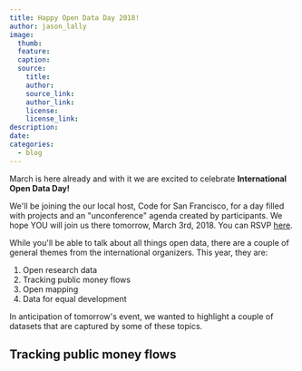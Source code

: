 ```yaml
---
title: Happy Open Data Day 2018!
author: jason_lally
image:
  thumb:
  feature:
  caption:
  source:
    title:
    author:
    source_link:
    author_link:
    license:
    license_link:
description:
date:
categories:
  - blog
---
```


March is here already and with it we are excited to celebrate **International Open Data Day!**

We'll be joining the our local host, Code for San Francisco, for a day filled with projects and an "unconference" agenda created by participants. We hope YOU will join us there tomorrow, March 3rd, 2018. You can RSVP [here](https://www.eventbrite.com/e/code-for-san-francisco-open-data-day-2018-tickets-42826162204).

While you'll be able to talk about all things open data, there are a couple of general themes from the international organizers. This year, they are:

1. Open research data
2. Tracking public money flows
3. Open mapping
4. Data for equal development

In anticipation of tomorrow's event, we wanted to highlight a couple of datasets that are captured by some of these topics.

## Tracking public money flows

&nbsp;

&nbsp;